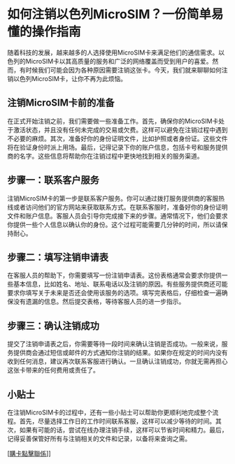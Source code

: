 # 如何注销以色列MicroSIM？一份简单易懂的操作指南

随着科技的发展，越来越多的人选择使用MicroSIM卡来满足他们的通信需求。以色列的MicroSIM卡以其高质量的服务和广泛的网络覆盖而受到用户的喜爱。然而，有时候我们可能会因为各种原因需要注销这张卡。今天，我们就来聊聊如何注销以色列MicroSIM卡，让你不再为此烦恼。

## 注销MicroSIM卡前的准备

在正式开始注销之前，我们需要做一些准备工作。首先，确保你的MicroSIM卡处于激活状态，并且没有任何未完成的交易或欠费。这样可以避免在注销过程中遇到不必要的麻烦。其次，准备好你的身份证明文件，比如护照或者身份证。这些文件将在验证身份时派上用场。最后，记得记录下你的账户信息，包括卡号和服务提供商的名字。这些信息将帮助你在注销过程中更快地找到相关的服务渠道。

## 步骤一：联系客户服务

注销MicroSIM卡的第一步是联系客户服务。你可以通过拨打服务提供商的客服热线或者访问他们的官方网站来获取联系方式。在联系客服时，准备好你的身份证明文件和账户信息。客服人员会引导你完成接下来的步骤。通常情况下，他们会要求你提供一些个人信息以确认你的身份。这个过程可能需要几分钟的时间，所以请保持耐心。

## 步骤二：填写注销申请表

在客服人员的帮助下，你需要填写一份注销申请表。这份表格通常会要求你提供一些基本信息，比如姓名、地址、联系电话以及注销的原因。有些服务提供商还可能要求你填写关于未来是否还会使用该服务的选项。填写完表格后，仔细检查一遍确保没有遗漏的信息。然后提交表格，等待客服人员的进一步指示。

## 步骤三：确认注销成功

提交了注销申请表之后，你需要等待一段时间来确认注销是否成功。一般来说，服务提供商会通过短信或邮件的方式通知你注销的结果。如果你在规定的时间内没有收到任何消息，建议再次联系客服进行确认。一旦确认注销成功，你就无需再担心这张卡带来的任何费用或责任了。

## 小贴士

在注销MicroSIM卡的过程中，还有一些小贴士可以帮助你更顺利地完成整个流程。首先，尽量选择工作日的工作时间联系客服，这样可以减少等待的时间。其次，如果有可能的话，尝试在线办理注销手续，这样可以节省时间和精力。最后，记得妥善保管好所有与注销相关的文件和记录，以备将来查询之需。

[[購卡點擊聯係](https://t.me/s/esim1088)]]